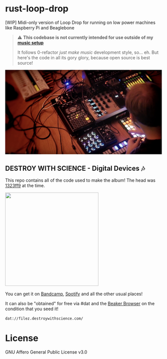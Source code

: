 # rust-loop-drop
[WIP] Midi-only version of Loop Drop for running on low power machines like Raspberry Pi and Beaglebone

> :warning: **This codebase is not currently intended for use outside of my [music setup][2]**
>
> It follows 0-refactor _just make music_ development style, so... eh. But here's the code in all its gory glory, because open source is best source!

[![The rig in action, May 2018](assets/the-rig-in-action-may-2018.jpg)][2]

## DESTROY WITH SCIENCE - Digital Devices 🎶

This repo contains all of the code used to make the album! The head was [1323ff9](https://github.com/mmckegg/rust-loop-drop/commit/1323ff968e169f276c185834e2d93e147c3aebc0) at the time. 

[<img width="300px" height="300px" src="https://f4.bcbits.com/img/a0953839501_16.jpg" />][1]

> 

You can get it on [Bandcamp](https://destroywithscience.bandcamp.com/album/digital-devices), [Spotify]() and all the other usual places! 

It can also be "obtained" for free via #dat and the [Beaker Browser](https://beakerbrowser.com/) on the condition that you seed it!

```
dat://filez.destroywithscience.com/
```

# License

GNU Affero General Public License v3.0

[1]: https://destroywithscience.bandcamp.com/album/digital-devices
[2]: https://www.youtube.com/watch?v=TPSqQRR517o

